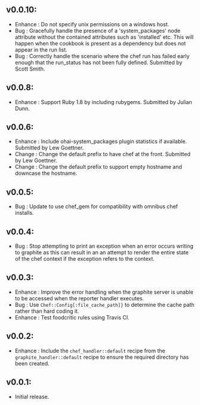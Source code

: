 ## v0.0.10:

* Enhance : Do not specify unix permissions on a windows host.
* Bug     : Gracefully handle the presence of a 'system_packages' node attribute without the contained attributes
            such as 'installed' etc. This will happen when the cookbook is present as a dependency but does not
            appear in the run list.
* Bug     : Correctly handle the scenario where the chef run has failed early enough that the run_status has not
            been fully defined. Submitted by Scott Smith.

## v0.0.8:

* Enhance : Support Ruby 1.8 by including rubygems. Submitted by Julian Dunn.

## v0.0.6:

* Enhance : Include ohai-system_packages plugin statistics if available. Submitted by Lew Goettner.
* Change  : Change the default prefix to have chef at the front. Submitted by Lew Goettner.
* Change  : Change the default prefix to support empty hostname and downcase the hostname.

## v0.0.5:

* Bug     : Update to use chef_gem for compatibility with omnibus chef installs.

## v0.0.4:

* Bug     : Stop attempting to print an exception when an error occurs writing to graphite as this can result in an
            an attempt to render the entire state of the chef context if the exception refers to the context.

## v0.0.3:

* Enhance : Improve the error handling when the graphite server is unable to be accessed when the reporter handler
            executes.
* Bug     : Use `Chef::Config[:file_cache_path]}` to determine the cache path rather than hard coding it.
* Enhance : Test foodcritic rules using Travis CI.

## v0.0.2:

* Enhance : Include the `chef_handler::default` recipe from the `graphite_handler::default` recipe to ensure
            the required directory has been created.

## v0.0.1:

* Initial release.
